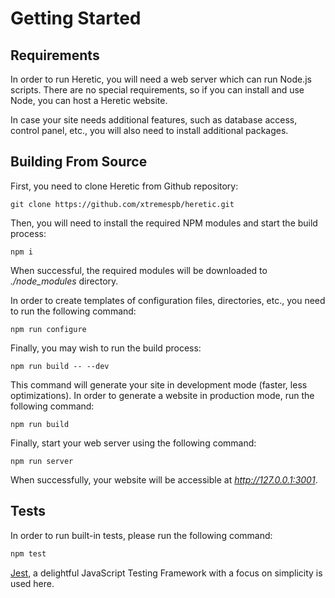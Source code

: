# Getting Started

## Requirements

In order to run Heretic, you will need a web server which can run Node.js scripts. There are no special requirements, so if you can install and use Node, you can host a Heretic website.

In case your site needs additional features, such as database access, control panel, etc., you will also need to install additional packages.

## Building From Source

First, you need to clone Heretic from Github repository:

```
git clone https://github.com/xtremespb/heretic.git
```

Then, you will need to install the required NPM modules and start the build process:

```
npm i
```

When successful, the required modules will be downloaded to *./node_modules* directory.

In order to create templates of configuration files, directories, etc., you need to run the following command:

```
npm run configure
```

Finally, you may wish to run the build process:

```
npm run build -- --dev
```

This command will generate your site in development mode (faster, less optimizations). In order to generate a website in production mode, run the following command:

```
npm run build
```

Finally, start your web server using the following command:

```
npm run server
```

When successfully, your website will be accessible at *http://127.0.0.1:3001*.

## Tests

In order to run built-in tests, please run the following command:

```bash
npm test
```

[Jest](https://jestjs.io/ru/), a delightful JavaScript Testing Framework with a focus on simplicity is used here.